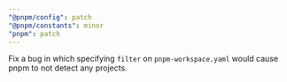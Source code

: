 ```yaml
---
"@pnpm/config": patch
"@pnpm/constants": minor
"pnpm": patch
---
```


Fix a bug in which specifying `filter` on `pnpm-workspace.yaml` would cause pnpm to not detect any projects.

